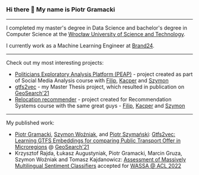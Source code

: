 ### Hi there 👋 My name is Piotr Gramacki

---

I completed my master's degree in Data Science and bachelor's degree in Computer Science at the [Wrocław University of Science and Technology](https://pwr.edu.pl/en/). 

I currently work as a Machine Learning Engineer at [Brand24](https://brand24.com).

---

Check out my most interesting projects:

* [Politicians Exploratory Analysis Platform (PEAP)](https://github.com/EmbeddML/peap-backend) - project created as part of Social Media Analysis course with [Filip](https://github.com/ceglowa), [Kacper](https://github.com/calychas) and [Szymon](https://github.com/simonusher)
* [gtfs2vec](https://github.com/pwr-inf/gtfs2vec) - my Master Thesis project, which resulted in publication on [GeoSearch'21](https://dl.acm.org/doi/proceedings/10.1145/3486640)
* [Relocation recommender](https://github.com/EmbeddML/relocation-recommendation) - project created for Recommendation Systems course with the same great guys - [Filip](https://github.com/ceglowa), [Kacper](https://github.com/calychas) and [Szymon](https://github.com/simonusher)

---

My published work:

* [Piotr Gramacki](https://github.com/piotrgramacki), [Szymon Woźniak](https://github.com/simonusher), and [Piotr Szymański](https://github.com/niedakh): [Gtfs2vec: Learning GTFS Embeddings for comparing Public Transport Offer in Microregions](https://dl.acm.org/doi/10.1145/3486640.3491392) @ [GeoSearch'21](https://dl.acm.org/doi/proceedings/10.1145/3486640)
* Krzysztof Rajda, Łukasz Augustyniak, Piotr Gramacki, Marcin Gruza, Szymon Woźniak and Tomasz Kajdanowicz: [Assessment of Massively Multilingual Sentiment Classifiers](https://arxiv.org/abs/2204.04937) accepted for [WASSA @ ACL 2022](https://wassa-workshop.github.io)

<!--
**piotrgramacki/piotrgramacki** is a ✨ _special_ ✨ repository because its `README.md` (this file) appears on your GitHub profile.

Here are some ideas to get you started:

- 🔭 I’m currently working on ...
- 🌱 I’m currently learning ...
- 👯 I’m looking to collaborate on ...
- 🤔 I’m looking for help with ...
- 💬 Ask me about ...
- 📫 How to reach me: ...
- 😄 Pronouns: ...
- ⚡ Fun fact: ...
-->
